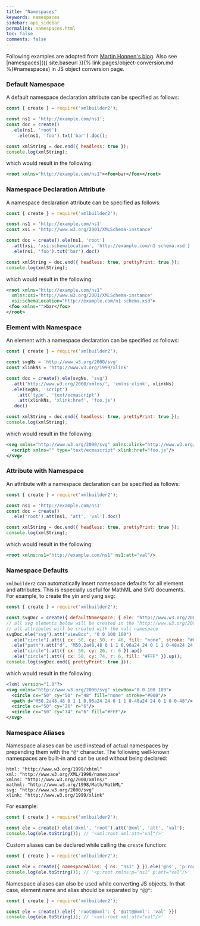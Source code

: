 ```yaml
---
title: "Namespaces"
keywords: namespaces
sidebar: api_sidebar
permalink: namespaces.html
toc: false
comments: false
---
```

Following examples are adopted from [Martin Honnen's blog](https://blogs.msmvps.com/martin-honnen/2009/04/13/creating-xml-with-namespaces-with-javascript-and-the-w3c-dom/). Also see [namespaces]({{ site.baseurl }}{% link pages/object-conversion.md %}#namespaces) in JS object conversion page.

### Default Namespace

A default namespace declaration attribute can be specified as follows:
```js
const { create } = require('xmlbuilder2');

const ns1 = 'http://example.com/ns1';
const doc = create()
  .ele(ns1, 'root')
    .ele(ns1, 'foo').txt('bar').doc();

const xmlString = doc.end({ headless: true });
console.log(xmlString);
```
which would result in the following:
```xml
<root xmlns="http://example.com/ns1"><foo>bar</foo></root>
```
### Namespace Declaration Attribute

A namespace declaration attribute can be specified as follows:
```js
const { create } = require('xmlbuilder2');

const ns1 = 'http://example.com/ns1'
const xsi = 'http://www.w3.org/2001/XMLSchema-instance'

const doc = create().ele(ns1, 'root')
  .att(xsi, 'xsi:schemaLocation', 'http://example.com/n1 schema.xsd')
  .ele(ns1, 'foo').txt('bar').doc()

const xmlString = doc.end({ headless: true, prettyPrint: true });
console.log(xmlString);
```
which would result in the following:
```xml
<root xmlns="http://example.com/ns1"
  xmlns:xsi="http://www.w3.org/2001/XMLSchema-instance"
  xsi:schemaLocation="http://example.com/n1 schema.xsd">
 <foo xmlns="">bar</foo>
</root>
```
### Element with Namespace

An element with a namespace declaration can be specified as follows:
```js
const { create } = require('xmlbuilder2');

const svgNs = 'http://www.w3.org/2000/svg'
const xlinkNs = 'http://www.w3.org/1999/xlink'

const doc = create().ele(svgNs, 'svg')
  .att('http://www.w3.org/2000/xmlns/', 'xmlns:xlink', xlinkNs)
  .ele(svgNs, 'script')
    .att('type', 'text/ecmascript')
    .att(xlinkNs, 'xlink:href', 'foo.js')
  .doc()

const xmlString = doc.end({ headless: true, prettyPrint: true });
console.log(xmlString);
```
which would result in the following:
```xml
<svg xmlns="http://www.w3.org/2000/svg" xmlns:xlink="http://www.w3.org/1999/xlink">
  <script xmlns="" type="text/ecmascript" xlink:href="foo.js"/>
</svg>
```
### Attribute with Namespace

An attribute with a namespace declaration can be specified as follows:
```js
const { create } = require('xmlbuilder2');

const ns1 = 'http://example.com/ns1'
const doc = create()
  .ele('root').att(ns1, 'att', 'val').doc()

const xmlString = doc.end({ headless: true, prettyPrint: true });
console.log(xmlString);
```
which would result in the following:
```xml
<root xmlns:ns1="http://example.com/ns1" ns1:att="val"/>
```

### Namespace Defaults

`xmlbuilder2` can automatically insert namespace defaults for all element and attributes. This is especially useful for MathML and SVG documents. For example, to create the yin and yang svg:
```js
const { create } = require('xmlbuilder2');

const svgDoc = create({ defaultNamespace: { ele: "http://www.w3.org/2000/svg", att: null } });
// all svg elements below will be created in the "http://www.w3.org/2000/svg" namespace
// all attributes will be created with the null namespace
svgDoc.ele("svg").att("viewBox", "0 0 100 100")
  .ele("circle").att({ cx: 50, cy: 50, r: 48, fill: "none", stroke: "#000" }).up()
  .ele("path").att("d", "M50,2a48,48 0 1 1 0,96a24 24 0 1 1 0-48a24 24 0 1 0 0-48").up()
  .ele("circle").att({ cx: 50, cy: 26, r: 6 }).up()
  .ele("circle").att({ cx: 50, cy: 74, r: 6, fill: "#FFF" }).up();
console.log(svgDoc.end({ prettyPrint: true }));
```
which would result in the following:
```xml
<?xml version="1.0"?>
<svg xmlns="http://www.w3.org/2000/svg" viewBox="0 0 100 100">
  <circle cx="50" cy="50" r="48" fill="none" stroke="#000"/>
  <path d="M50,2a48,48 0 1 1 0,96a24 24 0 1 1 0-48a24 24 0 1 0 0-48"/>
  <circle cx="50" cy="26" r="6"/>
  <circle cx="50" cy="74" r="6" fill="#FFF"/>
</svg>
```

### Namespace Aliases

Namespace aliases can be used instead of actual namespaces by prepending them with the `"@"` character. The following well-known namespaces are built-in and can be used without being declared:
```
html: "http://www.w3.org/1999/xhtml"
xml: "http://www.w3.org/XML/1998/namespace"
xmlns: "http://www.w3.org/2000/xmlns/"
mathml: "http://www.w3.org/1998/Math/MathML"
svg: "http://www.w3.org/2000/svg"
xlink: "http://www.w3.org/1999/xlink"
```
For example:
```js
const { create } = require('xmlbuilder2');

const ele = create().ele('@xml', 'root').att('@xml', 'att', 'val');
console.log(ele.toString()); // '<xml:root xml:att="val"/>'
```
Custom aliases can be declared while calling the `create` function:
```js
const { create } = require('xmlbuilder2');

const ele = create({ namespaceAlias: { ns: "ns1" } }).ele('@ns', 'p:root').att('@ns', 'p:att', 'val')
console.log(ele.toString()); // '<p:root xmlns:p="ns1" p:att="val"/>'
```

Namespace aliases can also be used while converting JS objects. In that case, element name and alias should be separated by `"@@"`:
```js
const { create } = require('xmlbuilder2');

const ele = create().ele({ 'root@@xml': { '@att@@xml': 'val' }})
console.log(ele.toString()); // '<xml:root xml:att="val"/>'
```
